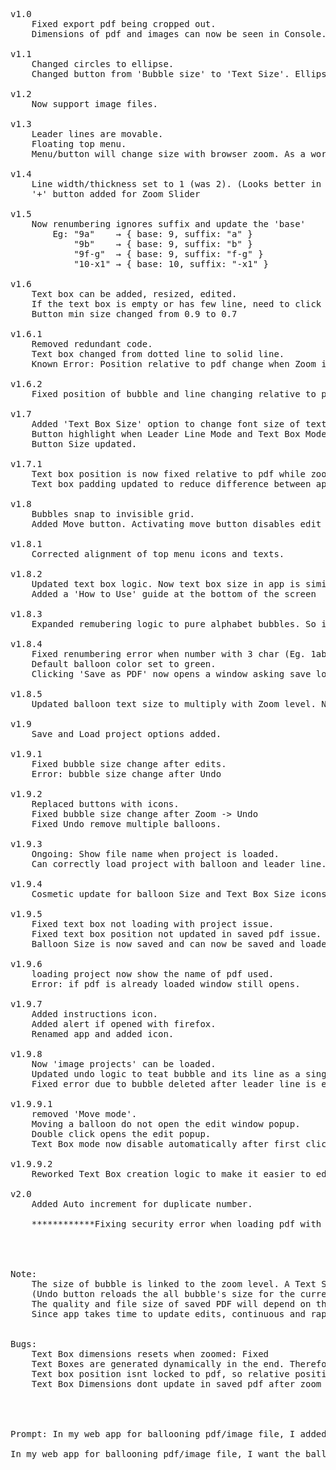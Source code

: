 <pre>



v1.0
	Fixed export pdf being cropped out. 
	Dimensions of pdf and images can now be seen in Console.

v1.1
	Changed circles to ellipse. 
	Changed button from 'Bubble size' to 'Text Size'. Ellipse size changes with text size and length. 

v1.2
	Now support image files.

v1.3
	Leader lines are movable.
	Floating top menu.
	Menu/button will change size with browser zoom. As a workaround, a 'Zoom Slider' is added.

v1.4
	Line width/thickness set to 1 (was 2). (Looks better in final pdf)
	'+' button added for Zoom Slider

v1.5
	Now renumbering ignores suffix and update the 'base'
		Eg: "9a" 	→ { base: 9, suffix: "a" }
			"9b" 	→ { base: 9, suffix: "b" }
			"9f-g" 	→ { base: 9, suffix: "f-g" }
			"10-x1" → { base: 10, suffix: "-x1" }

v1.6
	Text box can be added, resized, edited.
	If the text box is empty or has few line, need to click on the right-edge of text for it to be selectable/editable. (Empty text box don't get saved in final pdf)
	Button min size changed from 0.9 to 0.7

v1.6.1
	Removed redundant code. 
	Text box changed from dotted line to solid line. 
	Known Error: Position relative to pdf change when Zoom is changed and undo is clicked. 

v1.6.2
	Fixed position of bubble and line changing relative to pdf when zoom is changed and 'Undo' is clickedPosition

v1.7
	Added 'Text Box Size' option to change font size of text inside text box. 
	Button highlight when Leader Line Mode and Text Box Mode are enabled.
	Button Size updated. 

v1.7.1
	Text box position is now fixed relative to pdf while zooming. 
	Text box padding updated to reduce difference between app and saved pdf. 

v1.8
	Bubbles snap to invisible grid. 
	Added Move button. Activating move button disables edit promt when clicking balloon. 

v1.8.1
	Corrected alignment of top menu icons and texts. 

v1.8.2
	Updated text box logic. Now text box size in app is similar to that in saved pdf. 
	Added a 'How to Use' guide at the bottom of the screen

v1.8.3
	Expanded remubering logic to pure alphabet bubbles. So if you delete balloon c, all balloons d,e,f… shift back.

v1.8.4
	Fixed renumbering error when number with 3 char (Eg. 1abc,5f-g..) is deleted.
	Default balloon color set to green.
	Clicking 'Save as PDF' now opens a window asking save location in Chromium-based browsers (Chrome, Edge, Opera).

v1.8.5
	Updated balloon text size to multiply with Zoom level. Now Ballons are consistent at different zooming.

v1.9
	Save and Load project options added.
	
v1.9.1
	Fixed bubble size change after edits. 
	Error: bubble size change after Undo

v1.9.2
	Replaced buttons with icons. 
	Fixed bubble size change after Zoom -> Undo
	Fixed Undo remove multiple balloons. 

v1.9.3
	Ongoing: Show file name when project is loaded. 
	Can correctly load project with balloon and leader line.

v1.9.4
	Cosmetic update for balloon Size and Text Box Size icons.

v1.9.5
	Fixed text box not loading with project issue. 
	Fixed text box position not updated in saved pdf issue.
	Balloon Size is now saved and can now be saved and loaded with project.

v1.9.6
	loading project now show the name of pdf used. 
	Error: if pdf is already loaded window still opens. 
	
v1.9.7
	Added instructions icon. 
	Added alert if opened with firefox.
	Renamed app and added icon. 
	
v1.9.8
	Now 'image projects' can be loaded. 
	Updated undo logic to teat bubble and its line as a single state. 
	Fixed error due to bubble deleted after leader line is enabled. 

v1.9.9.1
	removed 'Move mode'. 
	Moving a balloon do not open the edit window popup. 
	Double click opens the edit popup. 
	Text Box mode now disable automatically after first click.
	
v1.9.9.2
	Reworked Text Box creation logic to make it easier to edit and resize. 	
	
v2.0
	Added Auto increment for duplicate number. 
	
	************Fixing security error when loading pdf with project. 
	
	
	
	
Note: 
	The size of bubble is linked to the zoom level. A Text Size = 30 bubble at zoom 400% will be a little smaller than Text Size = 30 bubble at zoom 200%. 
	(Undo button reloads the all bubble's size for the current zoom)
	The quality and file size of saved PDF will depend on the zoom level at which it is saved. PDF saved at zoom = 200% is smaller than PDF saved at zoom = 500%.
	Since app takes time to update edits, continuous and rapid zoom/clicks may cause errors due to incorrect update of history stack. 
	
	
Bugs: 
	Text Box dimensions resets when zoomed: Fixed
	Text Boxes are generated dynamically in the end. Therefor, the dimension might differ from what is in the app. - v1.7.1: The difference is now minor.
	Text box position isnt locked to pdf, so relative position can change if zoom is varied: - v1.7.1 Fixed.
	Text Box Dimensions dont update in saved pdf after zoom is changed. Workaround- resize after zoom to update. v1.8.2
	
	

	
Prompt: In my web app for ballooning pdf/image file, I added an option to save (save-project-btn) and load (load-project-input)the project as json. The json need to save bubbles, lines, text boxes and zoom level. So later when I load the json after opening the pdf, it will load the bubbles and other items that I can edit. Currently its not working. Code: 

In my web app for ballooning pdf/image file, I want the balloons (with number/text) of a 'Balloon Text Size' to be consistent at different zoom level. Currently, if I make balloon at one zoom, then change zoom and click the new balloon appear to be same size as the first balloon (after scaling for new zoom). BUT sometimes when I click Undo, the size of bubbles that I created changes



</pre>
